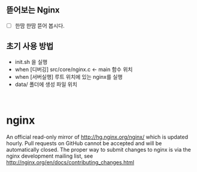 
## 뜯어보는 Nginx
- [ ] 한땀 한땀 뜯어 봅시다.

## 초기  사용 방법
- init.sh 을 실행
- when [디버깅] src/core/nginx.c <- main 함수 위치
- when [서버실행] 루트 위치에 있는 nginx를 실행
- data/ 폴더에 생성 파일 위치

</br>

# nginx
An official read-only mirror of http://hg.nginx.org/nginx/ which is updated hourly. Pull requests on GitHub cannot be accepted and will be automatically closed. The proper way to submit changes to nginx is via the nginx development mailing list, see http://nginx.org/en/docs/contributing_changes.html

